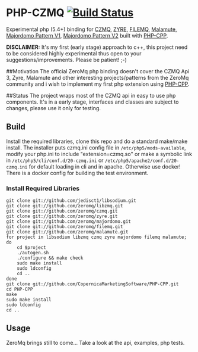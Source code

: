 PHP-CZMQ [![Build Status](https://travis-ci.org/goddanao/php-czmq.svg)](https://travis-ci.org/goddanao/php-czmq)
================
Experimental php (5.4+) binding for [CZMQ](http://czmq.zeromq.org), [ZYRE](https://github.com/zeromq/zyre), [FILEMQ](https://github.com/zeromq/filemq), [Malamute](https://github.com/Malamute/malamute-core), [Majordomo Pattern V1](http://rfc.zeromq.org/spec:7), [Majordomo Pattern V2](http://rfc.zeromq.org/spec:18) built with [PHP-CPP](http://www.php-cpp.com/).

**DISCLAIMER:** It's my first (early stage) approach to c++, this project need to be considered highly experimental thus open to your suggestions/improvements. Please be patient! ;-)

##Motivation
The official ZeroMq php binding doesn't cover the CZMQ Api 3, Zyre, Malamute and other interesting projects/patterns from the ZeroMq community and i wish to implement my first php extension using [PHP-CPP](http://www.php-cpp.com/).

##Status
The project wraps most of the CZMQ api in easy to use php components. It's in a early stage, interfaces and classes are subject to changes, please use it only for testing.

## Build
Install the required libraries, clone this repo and do a standard make/make install. 
The installer puts czmq.ini config file in ```/etc/php5/mods-available```, modify your php.ini to include "extension=czmq.so" or make a symbolic link in ```/etc/php5/cli/conf.d/20-czmq.ini``` or ```/etc/php5/apache2/conf.d/20-czmq.ini``` for default loading in cli and in apache.
Otherwise use docker! There is a docker config for building the test environment.

### Install Required Libraries
```
git clone git://github.com/jedisct1/libsodium.git
git clone git://github.com/zeromq/libzmq.git
git clone git://github.com/zeromq/czmq.git
git clone git://github.com/zeromq/zyre.git
git clone git://github.com/zeromq/majordomo.git
git clone git://github.com/zeromq/filemq.git
git clone git://github.com/zeromq/malamute.git
for project in libsodium libzmq czmq zyre majordomo filemq malamute; do
    cd $project
    ./autogen.sh
    ./configure && make check
    sudo make install
    sudo ldconfig
    cd ..
done
git clone git://github.com/CopernicaMarketingSoftware/PHP-CPP.git
cd PHP-CPP
make
sudo make install
sudo ldconfig
cd ..
```
## Usage
ZeroMq brings 
still to come... Take a look at the api, examples, php tests.
